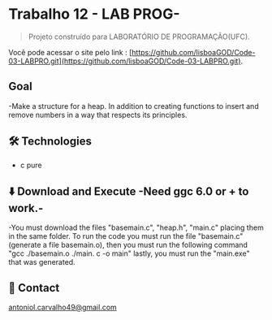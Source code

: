 # Trabalho 12 - LAB PROG-

> Projeto construído para LABORATÓRIO DE PROGRAMAÇÃO(UFC).

Você pode acessar o site pelo link : [https://github.com/lisboaGOD/Code-03-LABPRO.git](https://github.com/lisboaGOD/Code-03-LABPRO.git).


## Goal
 -Make a structure for a heap. In addition to creating functions to insert and remove numbers in a way that respects its principles.


## 🛠 Technologies

- c pure

## ⬇️ Download and Execute  -Need ggc 6.0 or + to work.-
-You must download the files "basemain.c", "heap.h", "main.c" placing them in the same folder. To run the code you must run the file "basemain.c" (generate a file basemain.o), then you must run the following command "gcc ./basemain.o ./main. c -o main" lastly, you must run the "main.exe" that was generated.

## 💛 Contact

antoniol.carvalho49@gmail.com
